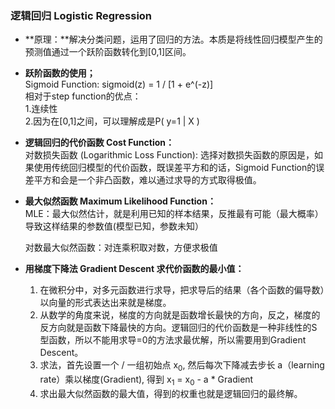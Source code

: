 ### 逻辑回归 Logistic Regression

- **原理：**解决分类问题，运用了回归的方法。本质是将线性回归模型产生的预测值通过一个跃阶函数转化到[0,1]区间。

- **跃阶函数的使用；** \
 Sigmoid Function: sigmoid(z) = 1 / [1 + e^(-z)] \
 相对于step function的优点：\
 1.连续性 \
 2.因为在[0,1]之间，可以理解成是P( y=1 | X )

- **逻辑回归的代价函数 Cost Function：** \
  对数损失函数 (Logarithmic Loss Function): 选择对数损失函数的原因是，如果使用传统回归模型的代价函数，既误差平方和的话，Sigmoid Function的误差平方和会是一个非凸函数，难以通过求导的方式取得极值。

- **最大似然函数 Maximum Likelihood Function：** \
  MLE：最大似然估计，就是利用已知的样本结果，反推最有可能（最大概率）导致这样结果的参数值(模型已知，参数未知）

  对数最大似然函数：对连乘积取对数，方便求极值

- **用梯度下降法 Gradient Descent 求代价函数的最小值：**
  1. 在微积分中，对多元函数进行求导，把求导后的结果（各个函数的偏导数）以向量的形式表达出来就是梯度。
  2. 从数学的角度来说，梯度的方向就是函数增长最快的方向，反之，梯度的反方向就是函数下降最快的方向。逻辑回归的代价函数是一种非线性的S型函数，所以不能用求导=0的方法求最优解，所以需要用到Gradient Descent。
  3. 求法，首先设置一个 / 一组初始点 x<sub>0</sub>, 然后每次下降减去步长 a（learning rate）乘以梯度(Gradient), 得到 x<sub>1</sub> =  x<sub>0</sub> - a * Gradient 
  4. 求出最大似然函数的最大值，得到的权重也就是逻辑回归的最终解。
